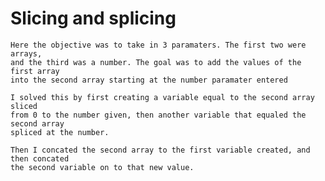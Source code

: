 # Slicing and splicing
	Here the objective was to take in 3 paramaters. The first two were arrays, 
	and the third was a number. The goal was to add the values of the first array
	into the second array starting at the number paramater entered

	I solved this by first creating a variable equal to the second array sliced 
	from 0 to the number given, then another variable that equaled the second array
	spliced at the number.

	Then I concated the second array to the first variable created, and then concated
	the second variable on to that new value.